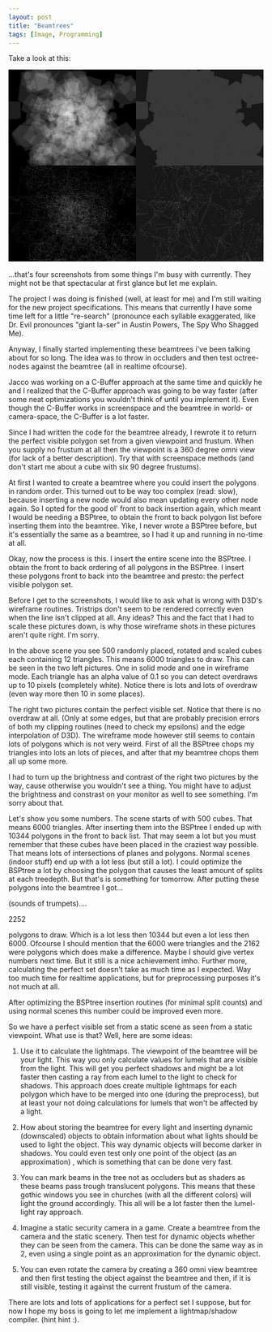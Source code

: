 ```yaml
---
layout: post
title: "Beamtrees"
tags: [Image, Programming]
---
```


Take a look at this:

<img class="outline" src="/images/2000-09-22-beamtrees/image.jpg" alt="Beamtrees" width="640"/>

...that's four screenshots from some things I'm busy with currently. They might not be that spectacular at first glance but let me explain. 

The project I was doing is finished (well, at least for me) and I'm still waiting for the new project specifications. This means that currently I have some time left for a little "re-search" (pronounce each syllable exaggerated, like Dr. Evil pronounces "giant la-ser" in Austin Powers, The Spy Who Shagged Me). 

Anyway, I finally started implementing these beamtrees i've been talking about for so long. The idea was to throw in occluders and then test octree-nodes against the beamtree (all in realtime ofcourse). 

Jacco was working on a C-Buffer approach at the same time and quickly he and I realized that the C-Buffer approach was going to be way faster (after some neat optimizations you wouldn't think of until you implement it). Even though the C-Buffer works in screenspace and the beamtree in world- or camera-space, the C-Buffer is a lot faster. 

Since I had written the code for the beamtree already, I rewrote it to return the perfect visible polygon set from a given viewpoint and frustum. When you supply no frustum at all then the viewpoint is a 360 degree omni view (for lack of a better description). Try that with screenspace methods (and don't start me about a cube with six 90 degree frustums). 

At first I wanted to create a beamtree where you could insert the polygons in random order. This turned out to be way too complex (read: slow), because inserting a new node would also mean updating every other node again. So I opted for the good ol' front to back insertion again, which meant I would be needing a BSPtree, to obtain the front to back polygon list before inserting them into the beamtree. Yike, I never wrote a BSPtree before, but it's essentially the same as a beamtree, so I had it up and running in no-time at all. 

Okay, now the process is this. I insert the entire scene into the BSPtree. I obtain the front to back ordering of all polygons in the BSPtree. I insert these polygons front to back into the beamtree and presto: the perfect visible polygon set. 

Before I get to the screenshots, I would like to ask what is wrong with D3D's wireframe routines. Tristrips don't seem to be rendered correctly even when the line isn't clipped at all. Any ideas? This and the fact that I had to scale these pictures down, is why those wireframe shots in these pictures aren't quite right. I'm sorry. 

In the above scene you see 500 randomly placed, rotated and scaled cubes each containing 12 triangles. This means 6000 triangles to draw. This can be seen in the two left pictures. One in solid mode and one in wireframe mode. Each triangle has an alpha value of 0.1 so you can detect overdraws up to 10 pixels (completely white). Notice there is lots and lots of overdraw (even way more then 10 in some places). 

The right two pictures contain the perfect visible set. Notice that there is no overdraw at all. (Only at some edges, but that are probably precision errors of both my clipping routines (need to check my epsilons) and the edge interpolation of D3D). The wireframe mode however still seems to contain lots of polygons which is not very weird. First of all the BSPtree chops my triangles into lots an lots of pieces, and after that my beamtree chops them all up some more. 

I had to turn up the brightness and contrast of the right two pictures by the way, cause otherwise you wouldn't see a thing. You might have to adjust the brightness and constrast on your monitor as well to see something. I'm sorry about that. 

Let's show you some numbers. The scene starts of with 500 cubes. That means 6000 triangles. After inserting them into the BSPtree I ended up with 10344 polygons in the front to back list. That may seem a lot but you must remember that these cubes have been placed in the craziest way possible. That means lots of intersections of planes and polygons. Normal scenes (indoor stuff) end up with a lot less (but still a lot). I could optimize the BSPtree a lot by choosing the polygon that causes the least amount of splits at each treedepth. But that's is something for tomorrow. 
After putting these polygons into the beamtree I got... 

(sounds of trumpets).... 

2252 

polygons to draw. Which is a lot less then 10344 but even a lot less then 6000. Ofcourse I should mention that the 6000 were triangles and the 2162 were polygons which does make a difference. Maybe I should give vertex numbers next time. But it still is a nice achievement imho. Further more, calculating the perfect set doesn't take as much time as I expected. Way too much time for realtime applications, but for preprocessing purposes it's not much at all. 

After optimizing the BSPtree insertion routines (for minimal split counts) and using normal scenes this number could be improved even more. 

So we have a perfect visible set from a static scene as seen from a static viewpoint. What use is that? Well, here are some ideas: 

1. Use it to calculate the lightmaps. The viewpoint of the beamtree will be your light. This way you only calculate values for lumels that are visible from the light. This will get you perfect shadows and might be a lot faster then casting a ray from each lumel to the light to check for shadows. This approach does create multiple lightmaps for each polygon which have to be merged into one (during the preprocess), but at least your not doing calculations for lumels that won't be affected by a light. 

2. How about storing the beamtree for every light and inserting dynamic (downscaled) objects to obtain information about what lights should be used to light the object. This way dynamic objects will become darker in shadows. You could even test only one point of the object (as an approximation) , which is something that can be done very fast. 

3. You can mark beams in the tree not as occluders but as shaders as these beams pass trough translucent polygons. This means that these gothic windows you see in churches (with all the different colors) will light the ground accordingly. This all will be a lot faster then the lumel-light ray approach. 

4. Imagine a static security camera in a game. Create a beamtree from the camera and the static scenery. Then test for dynamic objects whether they can be seen from the camera. This can be done the same way as in 2, even using a single point as an approximation for the dynamic object. 

5. You can even rotate the camera by creating a 360 omni view beamtree and then first testing the object against the beamtree and then, if it is still visible, testing it against the current frustum of the camera. 

There are lots and lots of applications for a perfect set I suppose, but for now I hope my boss is going to let me implement a lightmap/shadow compiler. (hint hint :). 
